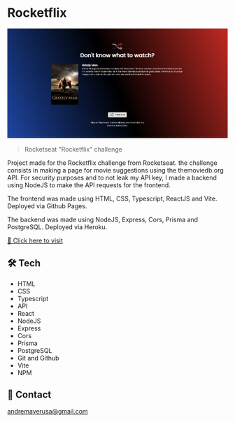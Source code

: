 # Rocketflix

![preview](preview.png)

> Rocketseat "Rocketflix" challenge

Project made for the Rocketflix challenge from Rocketseat. the challenge consists in making a page for movie suggestions using the themoviedb.org API. For security purposes and to not leak my API key, I made a backend using NodeJS to make the API requests for the frontend.

The frontend was made using HTML, CSS, Typescript, ReactJS and Vite. Deployed via Github Pages.

The backend was made using NodeJS, Express, Cors, Prisma and PostgreSQL. Deployed via Heroku.

[🔗 Click here to visit](https://andremayert.github.io/rocketflix-frontend/)

## 🛠 Tech

- HTML
- CSS
- Typescript
- API
- React
- NodeJS
- Express
- Cors
- Prisma
- PostgreSQL
- Git and Github
- Vite
- NPM

## 💛 Contact

andremayerusa@gmail.com
